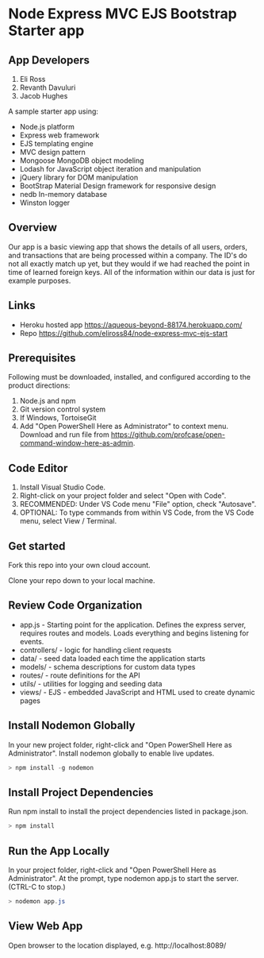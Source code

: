 # Node Express MVC EJS Bootstrap Starter app

## App Developers


1. Eli Ross
2. Revanth Davuluri
3. Jacob Hughes

A sample starter app using:

- Node.js platform
- Express web framework
- EJS templating engine
- MVC design pattern
- Mongoose MongoDB object modeling
- Lodash for JavaScript object iteration and manipulation
- jQuery library for DOM manipulation
- BootStrap Material Design framework for responsive design
- nedb In-memory database
- Winston logger

## Overview
Our app is a basic viewing app that shows the details of all users, orders, and transactions that are being processed within a company. The ID's do not all exactly match up yet, but they would if we had reached the point in time of learned foreign keys. All of the information within our data is just for example purposes. 

## Links

- Heroku hosted app <https://aqueous-beyond-88174.herokuapp.com/>
- Repo <https://github.com/eliross84/node-express-mvc-ejs-start>

## Prerequisites

Following must be downloaded, installed, and configured according to the product directions:

1. Node.js and npm
1. Git version control system
1. If Windows, TortoiseGit
1. Add "Open PowerShell Here as Administrator" to context menu. Download and run file from <https://github.com/profcase/open-command-window-here-as-admin>.

## Code Editor

1. Install Visual Studio Code.
1. Right-click on your project folder and select "Open with Code".
1. RECOMMENDED: Under VS Code menu "File" option, check "Autosave".
1. OPTIONAL: To type commands from within VS Code, from the VS Code menu, select View /  Terminal.

## Get started

Fork this repo into your own cloud account.

Clone your repo down to your local machine.

## Review Code Organization

- app.js - Starting point for the application. Defines the express server, requires routes and models. Loads everything and begins listening for events.
- controllers/ - logic for handling client requests
- data/ - seed data loaded each time the application starts
- models/ - schema descriptions for custom data types
- routes/ - route definitions for the API
- utils/ - utilities for logging and seeding data
- views/ - EJS - embedded JavaScript and HTML used to create dynamic pages

## Install Nodemon Globally

In your new project folder, right-click and "Open PowerShell Here as Administrator". Install nodemon globally to enable live updates.

```PowerShell
> npm install -g nodemon
```

## Install Project Dependencies

Run npm install to install the project dependencies listed in package.json.

```PowerShell
> npm install
```

## Run the App Locally

In your project folder, right-click and "Open PowerShell Here as Administrator". At the prompt, type nodemon app.js to start the server.  (CTRL-C to stop.)

```PowerShell
> nodemon app.js
```

## View Web App

Open browser to the location displayed, e.g. http://localhost:8089/